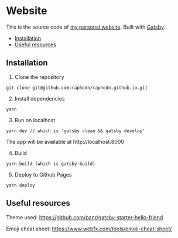 # Website

This is the source code of [my personal website](https://raphodn.github.io/). Built with [Gatsby](https://www.gatsbyjs.org/).

<!-- START doctoc generated TOC please keep comment here to allow auto update -->
<!-- DON'T EDIT THIS SECTION, INSTEAD RE-RUN doctoc TO UPDATE -->

- [Installation](#installation)
- [Useful resources](#useful-resources)

<!-- END doctoc generated TOC please keep comment here to allow auto update -->

## Installation

1. Clone the repository

  ```
  git clone git@github.com:raphodn/raphodn.github.io.git
  ```

2. Install dependencies

  ```
  yarn
  ```

3. Run on localhost

  ```
  yarn dev // which is 'gatsby clean && gatsby develop'
  ```

  The app will be available at http://localhost:8000

4. Build

  ```
  yarn build (which is gatsby build)
  ```

5. Deploy to Github Pages

  ```
  yarn deploy
  ```

## Useful resources

Theme used: https://github.com/panr/gatsby-starter-hello-friend

Emoji cheat sheet: https://www.webfx.com/tools/emoji-cheat-sheet/

